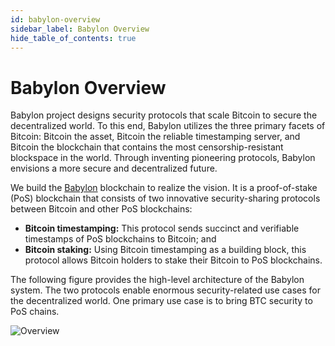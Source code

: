 ```yaml
---
id: babylon-overview
sidebar_label: Babylon Overview
hide_table_of_contents: true
---
```



# Babylon Overview

<!-- Babylon vision -->
Babylon project designs security protocols that scale Bitcoin to secure the decentralized world.
To this end, Babylon utilizes the three primary facets of Bitcoin: Bitcoin the asset, Bitcoin the reliable timestamping server, and Bitcoin the blockchain that contains the most censorship-resistant blockspace in the world.
Through inventing pioneering protocols, Babylon envisions a more secure and decentralized future.

<!-- Two protocols in Babylon. BTC timestamping is a building block for BTC staking -->
We build the [Babylon](https://github.com/babylonchain/babylon) blockchain to realize the vision.
It is a proof-of-stake (PoS) blockchain that consists of two innovative security-sharing protocols between Bitcoin and other PoS blockchains:

- **Bitcoin timestamping:** This protocol sends succinct and verifiable timestamps of PoS blockchains to Bitcoin; and
- **Bitcoin staking:** Using Bitcoin timestamping as a building block, this protocol allows Bitcoin holders to stake their Bitcoin to PoS blockchains.

The following figure provides the high-level architecture of the Babylon system.
The two protocols enable enormous security-related use cases for the decentralized world.
One primary use case is to bring BTC security to PoS chains.

<!-- TODO: update the figure -->
![Overview](./images/babylonoverview.png)
